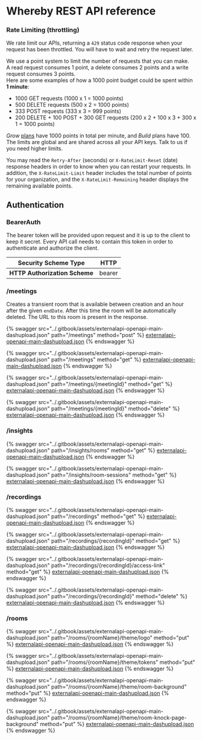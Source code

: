 # Whereby REST API reference

### Rate Limiting (throttling)

We rate limit our APIs, returning a `429` status code response when your request has been throttled. You will have to wait and retry the request later.

We use a point system to limit the number of requests that you can make.\
A read request consumes 1 point, a delete consumes 2 points and a write request consumes 3 points.\
Here are some examples of how a 1000 point budget could be spent within **1 minute**:

* 1000 GET requests (1000 x 1 = 1000 points)
* 500 DELETE requests (500 x 2 = 1000 points)
* 333 POST requests (333 x 3 = 999 points)
* 200 DELETE + 100 POST + 300 GET requests (200 x 2 + 100 x 3 + 300 x 1 = 1000 points)

_Grow_ [plans](https://whereby.com/information/embedded/pricing/) have 1000 points in total per minute, and _Build_ plans have 100. The limits are global and are shared across all your API keys. Talk to us if you need higher limits.

You may read the `Retry-After` (seconds) or `X-RateLimit-Reset` (date) response headers in order to know when you can restart your requests. In addition, the `X-RateLimit-Limit` header includes the total number of points for your organization, and the `X-RateLimit-Remaining` header displays the remaining available points.

## Authentication

### BearerAuth

The bearer token will be provided upon request and it is up to the client to keep it secret. Every API call needs to contain this token in order to authenticate and authorize the client.

| **Security Scheme Type**      | HTTP   |
| ----------------------------- | ------ |
| **HTTP Authorization Scheme** | bearer |

### /meetings

Creates a transient room that is available between creation and an hour after the given `endDate`. After this time the room will be automatically deleted. The URL to this room is present in the response.

{% swagger src="../.gitbook/assets/externalapi-openapi-main-dashupload.json" path="/meetings" method="post" %}
[externalapi-openapi-main-dashupload.json](../.gitbook/assets/externalapi-openapi-main-dashupload.json)
{% endswagger %}

{% swagger src="../.gitbook/assets/externalapi-openapi-main-dashupload.json" path="/meetings" method="get" %}
[externalapi-openapi-main-dashupload.json](../.gitbook/assets/externalapi-openapi-main-dashupload.json)
{% endswagger %}

{% swagger src="../.gitbook/assets/externalapi-openapi-main-dashupload.json" path="/meetings/{meetingId}" method="get" %}
[externalapi-openapi-main-dashupload.json](../.gitbook/assets/externalapi-openapi-main-dashupload.json)
{% endswagger %}

{% swagger src="../.gitbook/assets/externalapi-openapi-main-dashupload.json" path="/meetings/{meetingId}" method="delete" %}
[externalapi-openapi-main-dashupload.json](../.gitbook/assets/externalapi-openapi-main-dashupload.json)
{% endswagger %}

### /insights

{% swagger src="../.gitbook/assets/externalapi-openapi-main-dashupload.json" path="/insights/rooms" method="get" %}
[externalapi-openapi-main-dashupload.json](../.gitbook/assets/externalapi-openapi-main-dashupload.json)
{% endswagger %}

{% swagger src="../.gitbook/assets/externalapi-openapi-main-dashupload.json" path="/insights/room-sessions" method="get" %}
[externalapi-openapi-main-dashupload.json](../.gitbook/assets/externalapi-openapi-main-dashupload.json)
{% endswagger %}

### /recordings

{% swagger src="../.gitbook/assets/externalapi-openapi-main-dashupload.json" path="/recordings" method="get" %}
[externalapi-openapi-main-dashupload.json](../.gitbook/assets/externalapi-openapi-main-dashupload.json)
{% endswagger %}

{% swagger src="../.gitbook/assets/externalapi-openapi-main-dashupload.json" path="/recordings/{recordingId}" method="get" %}
[externalapi-openapi-main-dashupload.json](../.gitbook/assets/externalapi-openapi-main-dashupload.json)
{% endswagger %}

{% swagger src="../.gitbook/assets/externalapi-openapi-main-dashupload.json" path="/recordings/{recordingId}/access-link" method="get" %}
[externalapi-openapi-main-dashupload.json](../.gitbook/assets/externalapi-openapi-main-dashupload.json)
{% endswagger %}

{% swagger src="../.gitbook/assets/externalapi-openapi-main-dashupload.json" path="/recordings/{recordingId}" method="delete" %}
[externalapi-openapi-main-dashupload.json](../.gitbook/assets/externalapi-openapi-main-dashupload.json)
{% endswagger %}

### /rooms

{% swagger src="../.gitbook/assets/externalapi-openapi-main-dashupload.json" path="/rooms/{roomName}/theme/logo" method="put" %}
[externalapi-openapi-main-dashupload.json](../.gitbook/assets/externalapi-openapi-main-dashupload.json)
{% endswagger %}

{% swagger src="../.gitbook/assets/externalapi-openapi-main-dashupload.json" path="/rooms/{roomName}/theme/tokens" method="put" %}
[externalapi-openapi-main-dashupload.json](../.gitbook/assets/externalapi-openapi-main-dashupload.json)
{% endswagger %}

{% swagger src="../.gitbook/assets/externalapi-openapi-main-dashupload.json" path="/rooms/{roomName}/theme/room-background" method="put" %}
[externalapi-openapi-main-dashupload.json](../.gitbook/assets/externalapi-openapi-main-dashupload.json)
{% endswagger %}

{% swagger src="../.gitbook/assets/externalapi-openapi-main-dashupload.json" path="/rooms/{roomName}/theme/room-knock-page-background" method="put" %}
[externalapi-openapi-main-dashupload.json](../.gitbook/assets/externalapi-openapi-main-dashupload.json)
{% endswagger %}
